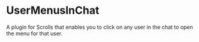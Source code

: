 UserMenusInChat
==============

A plugin for Scrolls that enables you to click on any user in the chat to open the menu for that user.